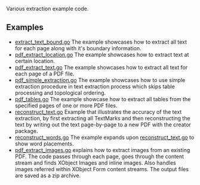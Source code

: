 Various extraction example code.

## Examples

- [extract_text_bound.go](extract_text_bound.go) The example showcases how to extract all text for each page along with it's boundary information.
- [pdf_extract_location.go](pdf_extract_location.go) The example showcases how to extract text at certain location.
- [pdf_extract_text.go](pdf_extract_text.go) The example showcases how to extract all text for each page of a PDF file.
- [pdf_simple_extraction.go](pdf_simple_extraction.go) The example showcases how to use simple extraction procedure in text extraction process which skips table processing and topological ordering.
- [pdf_tables.go](pdf_tables.go) The example showcase how to extract all tables from the specified pages of one or more PDF files.
- [reconstruct_text.go](reconstruct_text.go) Example that illustrates the accuracy of the text extraction, by first extracting all TextMarks and then reconstructing the text by writing out the text page-by-page to a new PDF with the creator package.
- [reconstruct_words.go](reconstruct_words.go) The example expands upon [reconstruct_text.go](reconstruct_text.go) to show word placements.
- [pdf_extract_images.go](pdf_extract_images.go) explains how to extract images from an existing PDF. The code passes through each page, goes through the content stream and finds XObject Images and inline images. Also handles images referred within XObject Form content streams. The output files are saved as a zip archive.
